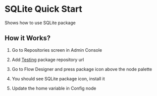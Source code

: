 
# SQLite Quick Start
Shows how to use SQLite package

## How it Works?
1. Go to Repositories screen in Admin Console

2. Add [Testing](https://packages.robomotion.io/testing) package repository url

3. Go to Flow Designer and press package icon above the node palette

4. You should see SQLite package icon, install it

5. Update the home variable in Config node

